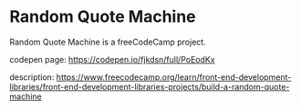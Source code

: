 # Random Quote Machine

Random Quote Machine is a freeCodeCamp project.

codepen page: https://codepen.io/fjkdsn/full/PoEodKx

description: https://www.freecodecamp.org/learn/front-end-development-libraries/front-end-development-libraries-projects/build-a-random-quote-machine
